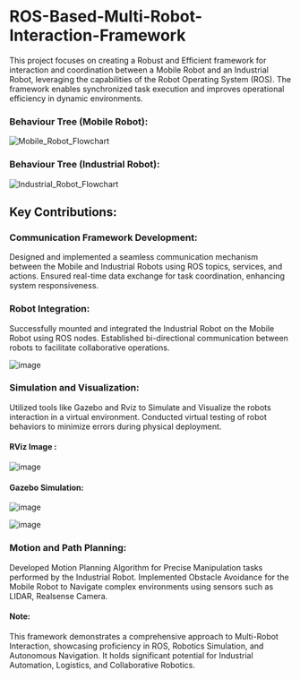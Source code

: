 # ROS-Based-Multi-Robot-Interaction-Framework


This project focuses on creating a Robust and Efficient framework for interaction and coordination between a Mobile Robot and an Industrial Robot, leveraging the capabilities of the Robot Operating System (ROS). The framework enables synchronized task execution and improves operational efficiency in dynamic environments.

### Behaviour Tree (Mobile Robot):

![Mobile_Robot_Flowchart](https://github.com/user-attachments/assets/a216eb42-4453-4e4f-beb1-cbee1c8640e8)


### Behaviour Tree (Industrial Robot):

![Industrial_Robot_Flowchart](https://github.com/user-attachments/assets/fc32b5b7-c0eb-4ad6-b281-fc8449667bae)


## Key Contributions:
### Communication Framework Development:

Designed and implemented a seamless communication mechanism between the Mobile and Industrial Robots using ROS topics, services, and actions.
Ensured real-time data exchange for task coordination, enhancing system responsiveness.

### Robot Integration:

Successfully mounted and integrated the Industrial Robot on the Mobile Robot using ROS nodes.
Established bi-directional communication between robots to facilitate collaborative operations.

![image](https://github.com/user-attachments/assets/a85f03ef-8eee-4877-9f6d-dbfb27e68d86)

### Simulation and Visualization:

Utilized tools like Gazebo and Rviz to Simulate and Visualize the robots interaction in a virtual environment.
Conducted virtual testing of robot behaviors to minimize errors during physical deployment.

#### RViz Image :

![image](https://github.com/user-attachments/assets/9dd51b84-a455-4a75-beac-d05b7b2a8330)

#### Gazebo Simulation:

![image](https://github.com/user-attachments/assets/c9dcc06a-9f11-4974-a880-445e85edbb1a)

![image](https://github.com/user-attachments/assets/a0298f99-1862-46a8-94f0-8753d3ce3281)


### Motion and Path Planning:

Developed Motion Planning Algorithm for Precise Manipulation tasks performed by the Industrial Robot.
Implemented Obstacle Avoidance for the Mobile Robot to Navigate complex environments using sensors such as LIDAR, Realsense Camera.

#### Note:
This framework demonstrates a comprehensive approach to Multi-Robot Interaction, showcasing proficiency in ROS, Robotics Simulation, and Autonomous Navigation. It holds significant potential for Industrial Automation, Logistics, and Collaborative Robotics.
